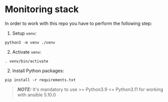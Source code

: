 # Monitoring stack

In order to work with this repo you have to perform the following step:

1. Setup `venv`:

```shell
python3 -m venv ./venv
```

2. Activate `venv`:

```shell
. venv/bin/activate
```

2. Install Python packages:

```shell
pip install -r requirements.txt
```

> **_NOTE:_**  It's mandatory to use >= Python3.9 <= Python3.11 for working with ansible 5.10.0
